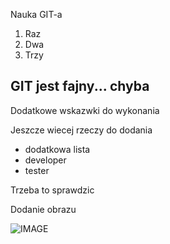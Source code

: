 Nauka GIT-a

1. Raz
2. Dwa
3. Trzy

## GIT jest fajny... chyba

Dodatkowe wskazwki do wykonania

Jeszcze wiecej rzeczy do dodania

- dodatkowa lista
- developer
- tester

Trzeba to sprawdzic

Dodanie obrazu

![IMAGE](https://encrypted-tbn0.gstatic.com/images?q=tbn:ANd9GcRB2ysrPvhIBLoo22vh1IW1cPRT4YEaSA52Rg&usqp=CAU)
